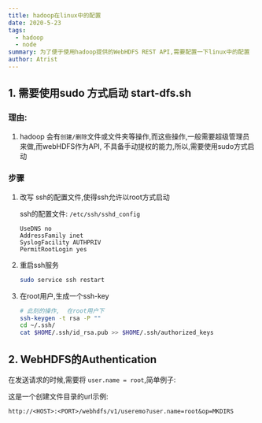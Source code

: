 ```yaml
---
title: hadoop在linux中的配置
date: 2020-5-23
tags:
  - hadoop
  - node
summary: 为了便于使用hadoop提供的WebHDFS REST API,需要配置一下linux中的配置
author: Atrist
---
```


## 1. 需要使用sudo 方式启动 start-dfs.sh

### 理由:
1. hadoop 会有`创建/删除`文件或文件夹等操作,而这些操作,一般需要超级管理员来做,而webHDFS作为API, 不具备手动提权的能力,所以,需要使用sudo方式启动

### 步骤
1. 改写 ssh的配置文件,使得ssh允许以root方式启动

    ssh的配置文件: `/etc/ssh/sshd_config`
    ```
    UseDNS no
    AddressFamily inet
    SyslogFacility AUTHPRIV
    PermitRootLogin yes
    ```
2. 重启ssh服务
    ```sh
    sudo service ssh restart
    ```
3. 在root用户,生成一个ssh-key
    ```sh
    # 此刻的操作,  在root用户下
    ssh-keygen -t rsa -P ""
    cd ~/.ssh/
    cat $HOME/.ssh/id_rsa.pub >> $HOME/.ssh/authorized_keys
    ```
## 2. WebHDFS的Authentication
在发送请求的时候,需要将  `user.name = root`,简单例子:

这是一个创建文件目录的url示例:

```http
http://<HOST>:<PORT>/webhdfs/v1/useremo?user.name=root&op=MKDIRS
```
